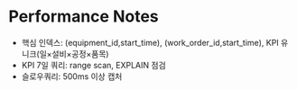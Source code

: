 # Performance Notes
- 핵심 인덱스: (equipment_id,start_time), (work_order_id,start_time), KPI 유니크(일×설비×공정×품목)
- KPI 7일 쿼리: range scan, EXPLAIN 점검
- 슬로우쿼리: 500ms 이상 캡처
